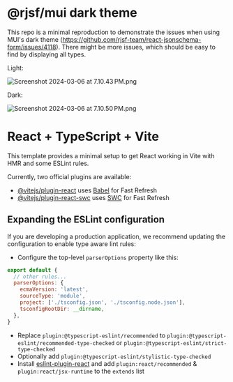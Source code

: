# @rjsf/mui dark theme

This repo is a minimal reproduction to demonstrate the issues when using MUI's dark theme (https://github.com/rjsf-team/react-jsonschema-form/issues/4118).
There might be more issues, which should be easy to find by displaying all types.

Light:

![Screenshot 2024-03-06 at 7.10.43 PM.png](..%2F..%2FDesktop%2FScreenshot%202024-03-06%20at%207.10.43%E2%80%AFPM.png)

Dark:

![Screenshot 2024-03-06 at 7.10.50 PM.png](..%2F..%2FDesktop%2FScreenshot%202024-03-06%20at%207.10.50%E2%80%AFPM.png)


# React + TypeScript + Vite

This template provides a minimal setup to get React working in Vite with HMR and some ESLint rules.

Currently, two official plugins are available:

- [@vitejs/plugin-react](https://github.com/vitejs/vite-plugin-react/blob/main/packages/plugin-react/README.md) uses [Babel](https://babeljs.io/) for Fast Refresh
- [@vitejs/plugin-react-swc](https://github.com/vitejs/vite-plugin-react-swc) uses [SWC](https://swc.rs/) for Fast Refresh

## Expanding the ESLint configuration

If you are developing a production application, we recommend updating the configuration to enable type aware lint rules:

- Configure the top-level `parserOptions` property like this:

```js
export default {
  // other rules...
  parserOptions: {
    ecmaVersion: 'latest',
    sourceType: 'module',
    project: ['./tsconfig.json', './tsconfig.node.json'],
    tsconfigRootDir: __dirname,
  },
}
```

- Replace `plugin:@typescript-eslint/recommended` to `plugin:@typescript-eslint/recommended-type-checked` or `plugin:@typescript-eslint/strict-type-checked`
- Optionally add `plugin:@typescript-eslint/stylistic-type-checked`
- Install [eslint-plugin-react](https://github.com/jsx-eslint/eslint-plugin-react) and add `plugin:react/recommended` & `plugin:react/jsx-runtime` to the `extends` list
